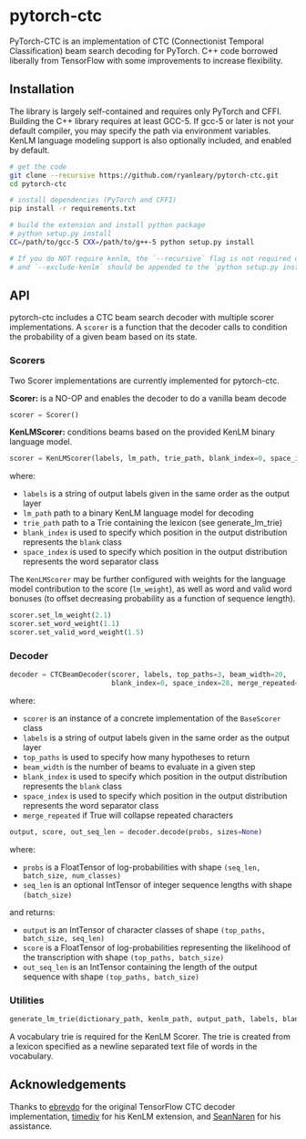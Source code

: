 # pytorch-ctc
PyTorch-CTC is an implementation of CTC (Connectionist Temporal Classification) beam search decoding for PyTorch. C++ code borrowed liberally from TensorFlow with some improvements to increase flexibility.

## Installation
The library is largely self-contained and requires only PyTorch and CFFI. Building the C++ library requires at least GCC-5. If gcc-5 or later is not your default compiler, you may specify the path via environment variables. KenLM language modeling support is also optionally included, and enabled by default.

```bash
# get the code
git clone --recursive https://github.com/ryanleary/pytorch-ctc.git
cd pytorch-ctc

# install dependencies (PyTorch and CFFI)
pip install -r requirements.txt

# build the extension and install python package
# python setup.py install
CC=/path/to/gcc-5 CXX=/path/to/g++-5 python setup.py install

# If you do NOT require kenlm, the `--recursive` flag is not required on git clone
# and `--exclude-kenlm` should be appended to the `python setup.py install` command
```

## API
pytorch-ctc includes a CTC beam search decoder with multiple scorer implementations. A `scorer` is a function that the decoder calls to condition the probability of a given beam based on its state.

### Scorers
Two Scorer implementations are currently implemented for pytorch-ctc.

**Scorer:** is a NO-OP and enables the decoder to do a vanilla beam decode
```python
scorer = Scorer()
```

**KenLMScorer:** conditions beams based on the provided KenLM binary language model.
```python
scorer = KenLMScorer(labels, lm_path, trie_path, blank_index=0, space_index=28)
```

where:
- `labels` is a string of output labels given in the same order as the output layer
- `lm_path` path to a binary KenLM language model for decoding
- `trie_path` path to a Trie containing the lexicon (see generate_lm_trie)
- `blank_index` is used to specify which position in the output distribution represents the `blank` class
- `space_index` is used to specify which position in the output distribution represents the word separator class

The `KenLMScorer` may be further configured with weights for the language model contribution to the score (`lm_weight`), as well as word and valid word bonuses (to offset decreasing probability as a function of sequence length).

```python
scorer.set_lm_weight(2.1)
scorer.set_word_weight(1.1)
scorer.set_valid_word_weight(1.5)
```

### Decoder
```python
decoder = CTCBeamDecoder(scorer, labels, top_paths=3, beam_width=20,
                         blank_index=0, space_index=28, merge_repeated=False)
```

where:
- `scorer` is an instance of a concrete implementation of the `BaseScorer` class
- `labels` is a string of output labels given in the same order as the output layer
- `top_paths` is used to specify how many hypotheses to return
- `beam_width` is the number of beams to evaluate in a given step
- `blank_index` is used to specify which position in the output distribution represents the `blank` class
- `space_index` is used to specify which position in the output distribution represents the word separator class
- `merge_repeated` if True will collapse repeated characters

```python
output, score, out_seq_len = decoder.decode(probs, sizes=None)
```

where:
- `probs` is a FloatTensor of log-probabilities with shape `(seq_len, batch_size, num_classes)`
- `seq_len` is an optional IntTensor of integer sequence lengths with shape `(batch_size)`

and returns:
- `output` is an IntTensor of character classes of shape `(top_paths, batch_size, seq_len)`
- `score` is a FloatTensor of log-probabilities representing the likelihood of the transcription with shape `(top_paths, batch_size)`
- `out_seq_len` is an IntTensor containing the length of the output sequence with shape `(top_paths, batch_size)`

### Utilities
```python
generate_lm_trie(dictionary_path, kenlm_path, output_path, labels, blank_index, space_index)
```

A vocabulary trie is required for the KenLM Scorer. The trie is created from a lexicon specified as a newline separated text file of words in the vocabulary.

## Acknowledgements
Thanks to [ebrevdo](https://github.com/ebrevdo) for the original TensorFlow CTC decoder implementation, [timediv](https://github.com/timediv) for his KenLM extension, and [SeanNaren](https://github.com/seannaren) for his assistance.
